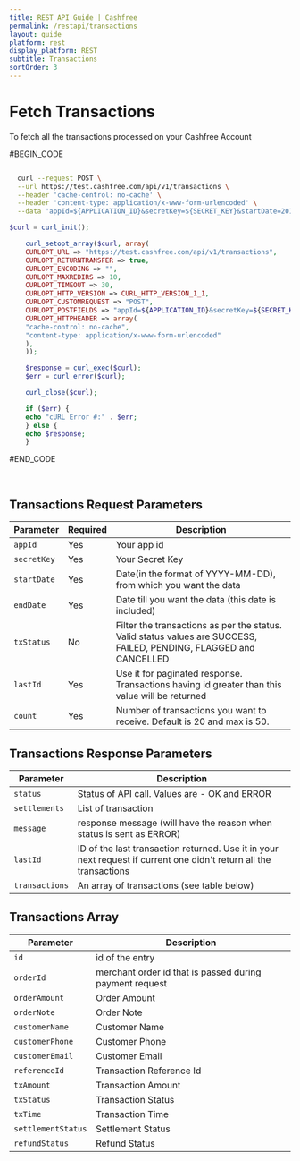 ```yaml
---
title: REST API Guide | Cashfree
permalink: /restapi/transactions
layout: guide
platform: rest
display_platform: REST
subtitle: Transactions
sortOrder: 3
---
```


# Fetch Transactions

To fetch all the transactions processed on your Cashfree Account

#BEGIN_CODE

```bash

  curl --request POST \
  --url https://test.cashfree.com/api/v1/transactions \
  --header 'cache-control: no-cache' \
  --header 'content-type: application/x-www-form-urlencoded' \
  --data 'appId=${APPLICATION_ID}&secretKey=${SECRET_KEY}&startDate=2018-01-01&endDate=2018-01-11&txStatus=SUCCESS&lastId=&count='


```

```php
$curl = curl_init();

    curl_setopt_array($curl, array(
    CURLOPT_URL => "https://test.cashfree.com/api/v1/transactions",
    CURLOPT_RETURNTRANSFER => true,
    CURLOPT_ENCODING => "",
    CURLOPT_MAXREDIRS => 10,
    CURLOPT_TIMEOUT => 30,
    CURLOPT_HTTP_VERSION => CURL_HTTP_VERSION_1_1,
    CURLOPT_CUSTOMREQUEST => "POST",
    CURLOPT_POSTFIELDS => "appId=${APPLICATION_ID}&secretKey=${SECRET_KEY}&startDate=2018-01-01&endDate=2018-01-11&txStatus=SUCCESS&lastId=&count=",
    CURLOPT_HTTPHEADER => array(
    "cache-control: no-cache",
    "content-type: application/x-www-form-urlencoded"
    ),
    ));

    $response = curl_exec($curl);
    $err = curl_error($curl);

    curl_close($curl);

    if ($err) {
    echo "cURL Error #:" . $err;
    } else {
    echo $response;
    }  
```
#END_CODE

<br>

## Transactions Request Parameters

| Parameter                                 | Required | Description                                      |
|-------------------------------------|-----------|----------------------------------------------------|
| <code class="highlighter-rouge">appId</code>            | Yes      | Your app id      |
| <code class="highlighter-rouge">secretKey</code>            | Yes      | Your Secret Key      |
| <code class="highlighter-rouge">startDate</code> | Yes       | Date(in the format of YYYY-MM-DD), from which you want the data  |
| <code class="highlighter-rouge">endDate</code> | Yes       | Date till you want the data (this date is included)      |
| <code class="highlighter-rouge">txStatus</code>            | No       | Filter the transactions as per the status. Valid status values are SUCCESS, FAILED, PENDING, FLAGGED and CANCELLED                                |
| <code class="highlighter-rouge">lastId</code> | Yes    | Use it for paginated response. Transactions having id greater than this value will be returned     |
| <code class="highlighter-rouge">count</code> | Yes    | Number of transactions you want to receive. Default is 20 and max is 50.     |

## Transactions Response Parameters

| Parameter                                 | Description                                      |
|-------------------------------------|---------------------------------|
| <code class="highlighter-rouge">status</code>        | Status of API call. Values are - OK and ERROR  |
| <code class="highlighter-rouge">settlements</code>        | List of transaction      |
| <code class="highlighter-rouge">message</code>        |  response message (will have the reason when status is sent as ERROR)                        |
| <code class="highlighter-rouge">lastId</code>        |  ID of the last transaction returned. Use it in your next request if current one didn't return all the transactions                        |
| <code class="highlighter-rouge">transactions</code>        |  An array of transactions (see table below)             |

## Transactions Array

| Parameter                                 | Description                                      |
|-------------------------------------|-------------------------------------------------------------|
| <code class="highlighter-rouge">id</code>        | id of the entry  |
| <code class="highlighter-rouge">orderId</code>        | merchant order id that is passed during payment request      |
| <code class="highlighter-rouge">orderAmount</code>        |  Order Amount                        |
| <code class="highlighter-rouge">orderNote</code>        |  Order Note                        |
| <code class="highlighter-rouge">customerName</code>        |  Customer Name                        |
| <code class="highlighter-rouge">customerPhone</code>        |  Customer Phone                     |
| <code class="highlighter-rouge">customerEmail</code>        |  Customer Email       |
| <code class="highlighter-rouge">referenceId</code>        |  Transaction Reference Id       |
| <code class="highlighter-rouge">txAmount</code>        |  Transaction Amount       |
| <code class="highlighter-rouge">txStatus</code>        |  Transaction Status       |
| <code class="highlighter-rouge">txTime</code>        |  Transaction Time       |
| <code class="highlighter-rouge">settlementStatus</code>        |  Settlement Status       |
| <code class="highlighter-rouge">refundStatus</code>        |  Refund Status       |
